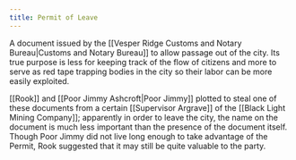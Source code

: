 ```yaml
---
title: Permit of Leave
---
```


A document issued by the [[Vesper Ridge Customs and Notary Bureau|Customs and Notary Bureau]] to allow passage out of the city. Its true purpose is less for keeping track of the flow of citizens and more to serve as red tape trapping bodies in the city so their labor can be more easily exploited.

[[Rook]] and [[Poor Jimmy Ashcroft|Poor Jimmy]] plotted to steal one of these documents from a certain [[Supervisor Argrave]] of the [[Black Light Mining Company]]; apparently in order to leave the city, the name on the document is much less important than the presence of the document itself. Though Poor Jimmy did not live long enough to take advantage of the Permit, Rook suggested that it may still be quite valuable to the party.
